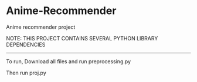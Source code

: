 # Anime-Recommender

Anime recommender project

NOTE: THIS PROJECT CONTAINS SEVERAL PYTHON LIBRARY DEPENDENCIES
 
 -----------------------------------------------------
 
 To run, Download all files and run preprocessing.py
 
 Then run proj.py
 
 
